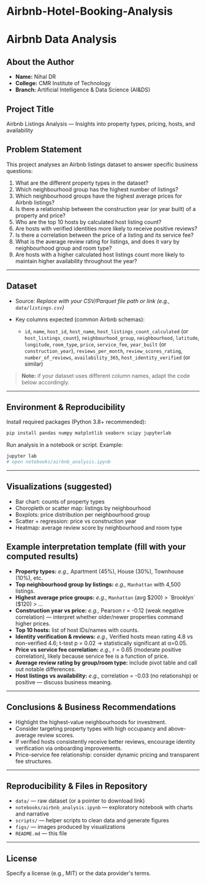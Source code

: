 # Airbnb-Hotel-Booking-Analysis
# Airbnb Data Analysis

## About the Author

- **Name:** Nihal DR
- **College:** CMR Institute of Technology
- **Branch:** Artificial Intelligence & Data Science (AI&DS)

## Project Title

Airbnb Listings Analysis — Insights into property types, pricing, hosts, and availability

## Problem Statement

This project analyses an Airbnb listings dataset to answer specific business questions:

1. What are the different property types in the dataset?
2. Which neighbourhood group has the highest number of listings?
3. Which neighbourhood groups have the highest average prices for Airbnb listings?
4. Is there a relationship between the construction year (or year built) of a property and price?
5. Who are the top 10 hosts by calculated host listing count?
6. Are hosts with verified identities more likely to receive positive reviews?
7. Is there a correlation between the price of a listing and its service fee?
8. What is the average review rating for listings, and does it vary by neighbourhood group and room type?
9. Are hosts with a higher calculated host listings count more likely to maintain higher availability throughout the year?

---

## Dataset

* Source: *Replace with your CSV/Parquet file path or link (e.g., `data/listings.csv`)*
* Key columns expected (common Airbnb schemas):

  * `id`, `name`, `host_id`, `host_name`, `host_listings_count_calculated` (or `host_listings_count`), `neighbourhood_group`, `neighbourhood`, `latitude`, `longitude`, `room_type`, `price`, `service_fee`, `year_built` (or `construction_year`), `reviews_per_month`, `review_scores_rating`, `number_of_reviews`, `availability_365`, `host_identity_verified` (or similar)

> **Note:** if your dataset uses different column names, adapt the code below accordingly.

---

## Environment & Reproducibility

Install required packages (Python 3.8+ recommended):

```bash
pip install pandas numpy matplotlib seaborn scipy jupyterlab
```

Run analysis in a notebook or script. Example:

```bash
jupyter lab
# open notebooks/airbnb_analysis.ipynb
```

---


## Visualizations (suggested)

* Bar chart: counts of property types
* Choropleth or scatter map: listings by neighbourhood
* Boxplots: price distribution per neighbourhood group
* Scatter + regression: price vs construction year
* Heatmap: average review score by neighbourhood and room type


## Example interpretation template (fill with your computed results)

* **Property types:** *e.g.,* Apartment (45%), House (30%), Townhouse (10%), etc.
* **Top neighbourhood group by listings:** *e.g.,* `Manhattan` with 4,500 listings.
* **Highest average price groups:** *e.g.,* `Manhattan` (avg $200) > `Brooklyn` ($120) > ...
* **Construction year vs price:** *e.g.,* Pearson r = -0.12 (weak negative correlation) — interpret whether older/newer properties command higher prices.
* **Top 10 hosts:** list of host IDs/names with counts.
* **Identity verification & reviews:** *e.g.,* Verified hosts mean rating 4.8 vs non-verified 4.6; t-test p = 0.02 → statistically significant at α=0.05.
* **Price vs service fee correlation:** *e.g.,* r = 0.65 (moderate positive correlation), likely because service fee is a function of price.
* **Average review rating by group/room type:** include pivot table and call out notable differences.
* **Host listings vs availability:** *e.g.,* correlation = -0.03 (no relationship) or positive — discuss business meaning.

---

## Conclusions & Business Recommendations

* Highlight the highest-value neighbourhoods for investment.
* Consider targeting property types with high occupancy and above-average review scores.
* If verified hosts consistently receive better reviews, encourage identity verification via onboarding improvements.
* Price–service fee relationship: consider dynamic pricing and transparent fee structures.

---

## Reproducibility & Files in Repository

* `data/` — raw dataset (or a pointer to download link)
* `notebooks/airbnb_analysis.ipynb` — exploratory notebook with charts and narrative
* `scripts/` — helper scripts to clean data and generate figures
* `figs/` — images produced by visualizations
* `README.md` — this file

---

## License

Specify a license (e.g., MIT) or the data provider's terms.
